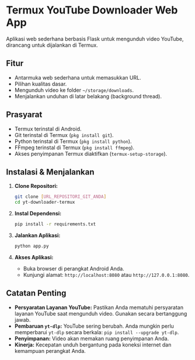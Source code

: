 # Termux YouTube Downloader Web App

Aplikasi web sederhana berbasis Flask untuk mengunduh video YouTube, dirancang untuk dijalankan di Termux.

## Fitur

* Antarmuka web sederhana untuk memasukkan URL.
* Pilihan kualitas dasar.
* Mengunduh video ke folder `~/storage/downloads`.
* Menjalankan unduhan di latar belakang (background thread).

## Prasyarat

* Termux terinstal di Android.
* Git terinstal di Termux (`pkg install git`).
* Python terinstal di Termux (`pkg install python`).
* FFmpeg terinstal di Termux (`pkg install ffmpeg`).
* Akses penyimpanan Termux diaktifkan (`termux-setup-storage`).

## Instalasi & Menjalankan

1.  **Clone Repositori:**
    ```bash
    git clone [URL_REPOSITORI_GIT_ANDA]
    cd yt-downloader-termux
    ```

2.  **Instal Dependensi:**
    ```bash
    pip install -r requirements.txt
    ```

3.  **Jalankan Aplikasi:**
    ```bash
    python app.py
    ```

4.  **Akses Aplikasi:**
    * Buka browser di perangkat Android Anda.
    * Kunjungi alamat: `http://localhost:8080` atau `http://127.0.0.1:8080`.

## Catatan Penting

* **Persyaratan Layanan YouTube:** Pastikan Anda mematuhi persyaratan layanan YouTube saat mengunduh video. Gunakan secara bertanggung jawab.
* **Pembaruan `yt-dlp`:** YouTube sering berubah. Anda mungkin perlu memperbarui `yt-dlp` secara berkala: `pip install --upgrade yt-dlp`.
* **Penyimpanan:** Video akan memakan ruang penyimpanan Anda.
* **Kinerja:** Kecepatan unduh bergantung pada koneksi internet dan kemampuan perangkat Anda.